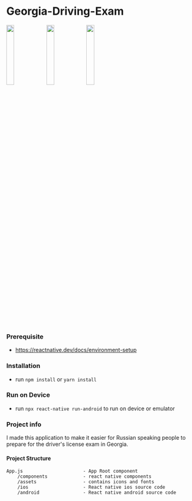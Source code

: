 # Georgia-Driving-Exam
<div>
    <img src="https://user-images.githubusercontent.com/4892356/224990229-6cfbb79c-e49b-4102-b8b2-c3205ccf8321.png" width="20%" height="20%"/>
    <img src="https://user-images.githubusercontent.com/4892356/224990235-1fffa83d-c63f-4375-aa3b-fcf59fc90262.png" width="20%" height="20%"/>
    <img src="https://user-images.githubusercontent.com/4892356/224990242-7633410b-e6b9-4438-b839-5336979a3fc8.png" width="20%" height="20%"/>
</div>

### Prerequisite

- https://reactnative.dev/docs/environment-setup

### Installation

- run `npm install` or `yarn install`

### Run on Device

- run `npx react-native run-android` to run on device or emulator

### Project info

I made this application to make it easier for Russian speaking people to prepare for the driver's license exam in Georgia.

#### Project Structure

```
App.js                      - App Root component
    /components             - react native components    
    /assets                 - contains icons and fonts
    /ios                    - React native ios source code
    /android                - React native android source code
```



